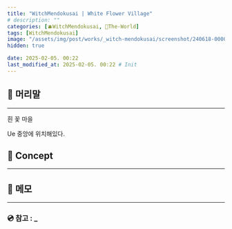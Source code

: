 ```yaml
---
title: "WitchMendokusai | White Flower Village"
# description: ""
categories: [🫐WitchMendokusai, 🥥The-World]
tags: [WitchMendokusai]
image: "/assets/img/post/works/_witch-mendokusai/screenshot/240618-000000.png"
hidden: true

date: 2025-02-05. 00:22
last_modified_at: 2025-02-05. 00:22 # Init
---
```


## 📀 머리말

---

흰 꽃 마을  

Ue 중앙에 위치해있다.  

## 📀 Concept

---

## 📀 메모

---

### 💿 참고 : _
